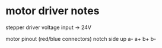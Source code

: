 # motor driver notes

stepper driver voltage input -> 24V

motor pinout (red/blue connectors)
  notch side up
  a- a+ b+ b-
